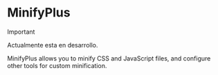 # MinifyPlus

>[!IMPORTANT]
> Actualmente esta en desarrollo.

MinifyPlus allows you to minify CSS and JavaScript files, and configure other tools for custom minification.
